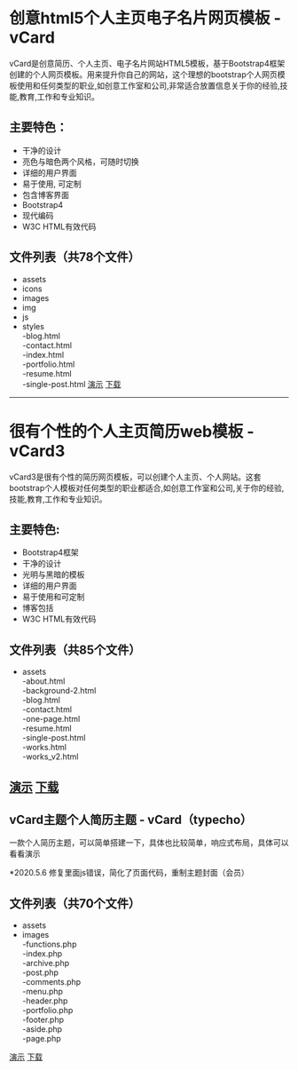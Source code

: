 # 创意html5个人主页电子名片网页模板 - vCard

vCard是创意简历、个人主页、电子名片网站HTML5模板，基于Bootstrap4框架创建的个人网页模板。用来提升你自己的网站，这个理想的bootstrap个人网页模板使用和任何类型的职业,如创意工作室和公司,非常适合放置信息关于你的经验,技能,教育,工作和专业知识。

## 主要特色：
* 干净的设计
* 亮色与暗色两个风格，可随时切换
* 详细的用户界面
* 易于使用, 可定制
* 包含博客界面
* Bootstrap4
* 现代编码
* W3C HTML有效代码

## 文件列表（共78个文件）
* assets
* icons
* images
* img
* js
* styles  <br>
-blog.html  <br>
-contact.html  <br>
-index.html  <br>
-portfolio.html  <br>
-resume.html  <br>
-single-post.html
[演示](https://v.bootstrapmb.com/2019/7/mg0w5510/)
[下载](https://raw.githubusercontent.com/GettionHub/homepage/main/vCard.zip)
--------------------------------------------------------------

# 很有个性的个人主页简历web模板 - vCard3

vCard3是很有个性的简历网页模板，可以创建个人主页、个人网站。这套bootstrap个人模板对任何类型的职业都适合,如创意工作室和公司,关于你的经验,技能,教育,工作和专业知识。

## 主要特色:
* Bootstrap4框架
* 干净的设计
* 光明与黑暗的模板
* 详细的用户界面
* 易于使用和可定制
* 博客包括
* W3C HTML有效代码

## 文件列表（共85个文件）
* assets  <br>
-about.html  <br>
-background-2.html  <br>
-blog.html  <br>
-contact.html  <br>
-one-page.html  <br>
-resume.html  <br>
-single-post.html  <br>
-works.html  <br>
-works_v2.html

[演示](https://v.bootstrapmb.com/2020/7/wc4878423)
[下载](https://raw.githubusercontent.com/GettionHub/homepage/main/vCard3.zip)
--------------------------------------------------------------

## vCard主题个人简历主题 - vCard（typecho）

一款个人简历主题，可以简单搭建一下，具体也比较简单，响应式布局，具体可以看看演示

*2020.5.6 修复里面js错误，简化了页面代码，重制主题封面（会员）

## 文件列表（共70个文件）
* assets
* images  <br>
-functions.php  <br>
-index.php  <br>
-archive.php  <br>
-post.php  <br>
-comments.php  <br>
-menu.php  <br>
-header.php  <br>
-portfolio.php  <br>
-footer.php  <br>
-aside.php  <br>
-page.php

[演示](https://v.bootstrapmb.com/2019/7/mg0w5510/)
[下载](https://raw.githubusercontent.com/GettionHub/homepage/main/vCard（typecho）.zip)
